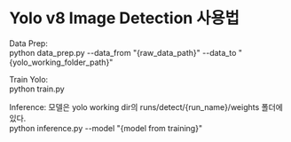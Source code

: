 # Yolo v8 Image Detection 사용법  

Data Prep:  
python data_prep.py --data_from "{raw_data_path}" --data_to "{yolo_working_folder_path}"  
  
Train Yolo:  
python train.py  
  
Inference: 모델은 yolo working dir의 runs/detect/{run_name}/weights 폴더에 있다.  
python inference.py --model "{model from training}"  

